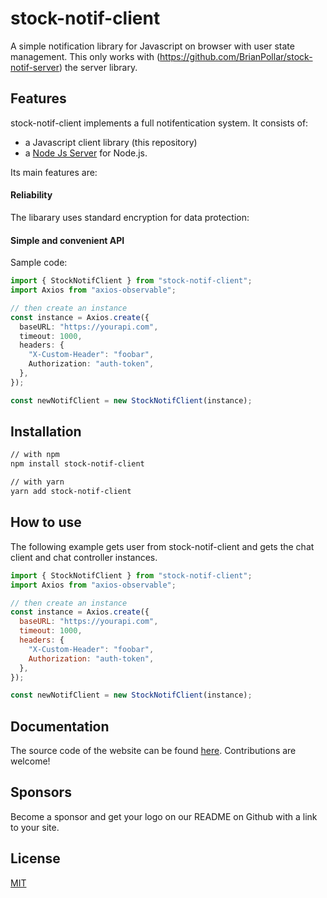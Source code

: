 # stock-notif-client

A simple notification library for Javascript on browser with user state management.
This only works with (https://github.com/BrianPollar/stock-notif-server) the server library.

## Features

stock-notif-client implements a full notifentication system. It consists of:

- a Javascript client library (this repository)
- a [Node Js Server](https://github.com/BrianPollar/stock-notif-server) for Node.js.

Its main features are:

#### Reliability

The libarary uses standard encryption for data protection:

#### Simple and convenient API

Sample code:

```ts
import { StockNotifClient } from "stock-notif-client";
import Axios from "axios-observable";

// then create an instance
const instance = Axios.create({
  baseURL: "https://yourapi.com",
  timeout: 1000,
  headers: {
    "X-Custom-Header": "foobar",
    Authorization: "auth-token",
  },
});

const newNotifClient = new StockNotifClient(instance);
```

## Installation

```bash
// with npm
npm install stock-notif-client

// with yarn
yarn add stock-notif-client
```

## How to use

The following example gets user from stock-notif-client and gets the chat client and chat controller instances.

```js
import { StockNotifClient } from "stock-notif-client";
import Axios from "axios-observable";

// then create an instance
const instance = Axios.create({
  baseURL: "https://yourapi.com",
  timeout: 1000,
  headers: {
    "X-Custom-Header": "foobar",
    Authorization: "auth-token",
  },
});

const newNotifClient = new StockNotifClient(instance);
```

## Documentation

The source code of the website can be found [here](https://github.com/BrianPollar/stock-notif-client). Contributions are welcome!

## Sponsors

Become a sponsor and get your logo on our README on Github with a link to your site.

## License

[MIT](LICENSE)
